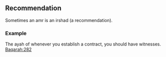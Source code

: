 ## Recommendation 
Sometimes an amr is an irshad (a recommendation).

### Example
The ayah of whenever you establish a contract, you should have witnesses.
[Baqarah:282](https://quran.com/2?startingVerse=282)